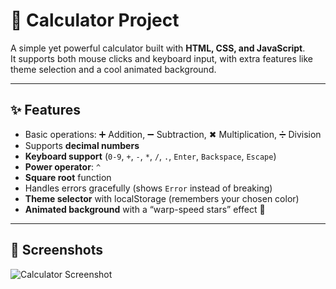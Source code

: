 # 🔢 Calculator Project  

A simple yet powerful calculator built with **HTML, CSS, and JavaScript**.  
It supports both mouse clicks and keyboard input, with extra features like theme selection and a cool animated background.  

---

## ✨ Features
- Basic operations: ➕ Addition, ➖ Subtraction, ✖ Multiplication, ➗ Division  
- Supports **decimal numbers**  
- **Keyboard support** (`0-9`, `+`, `-`, `*`, `/`, `.`, `Enter`, `Backspace`, `Escape`)  
- **Power operator**: `^`
- **Square root** function  
- Handles errors gracefully (shows `Error` instead of breaking)  
- **Theme selector** with localStorage (remembers your chosen color)  
- **Animated background** with a “warp-speed stars” effect 🚀  

---

## 📸 Screenshots
![Calculator Screenshot](screenshot.png)

